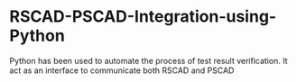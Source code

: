 # RSCAD-PSCAD-Integration-using-Python
Python has been used to automate the process of test result verification.
It act as an interface to communicate both RSCAD and PSCAD
